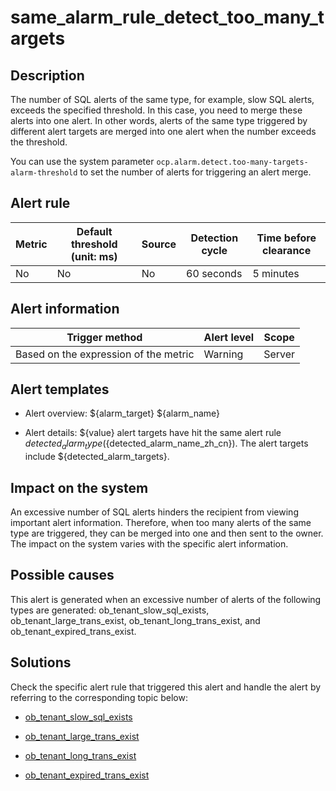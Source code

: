 same_alarm_rule_detect_too_many_targets
============================================================

Description
--------------------------------

The number of SQL alerts of the same type, for example, slow SQL alerts, exceeds the specified threshold. In this case, you need to merge these alerts into one alert. In other words, alerts of the same type triggered by different alert targets are merged into one alert when the number exceeds the threshold.

You can use the system parameter `ocp.alarm.detect.too-many-targets-alarm-threshold` to set the number of alerts for triggering an alert merge.

Alert rule
-------------------------------

| Metric | Default threshold (unit: ms) | Source | Detection cycle | Time before clearance |
|--------|------------------------------|--------|-----------------|-----------------------|
| No     | No                           | No     | 60 seconds      | 5 minutes             |

Alert information
--------------------------------------

|            Trigger method             | Alert level | Scope  |
|---------------------------------------|-------------|--------|
| Based on the expression of the metric | Warning     | Server |

Alert templates
------------------------------------

* Alert overview: ${alarm_target} ${alarm_name}

* Alert details: ${value} alert targets have hit the same alert rule ${detected_alarm_type}(${detected_alarm_name_zh_cn}). The alert targets include ${detected_alarm_targets}.

Impact on the system
-----------------------------------------

An excessive number of SQL alerts hinders the recipient from viewing important alert information. Therefore, when too many alerts of the same type are triggered, they can be merged into one and then sent to the owner. The impact on the system varies with the specific alert information.

Possible causes
------------------------------------

This alert is generated when an excessive number of alerts of the following types are generated: ob_tenant_slow_sql_exists, ob_tenant_large_trans_exist, ob_tenant_long_trans_exist, and ob_tenant_expired_trans_exist.

Solutions
------------------------------

Check the specific alert rule that triggered this alert and handle the alert by referring to the corresponding topic below:

* [ob_tenant_slow_sql_exists](45.ob_tenant_slow_sql_exists.md)

* [ob_tenant_large_trans_exist](46.ob_tenant_large_trans_exist.md)

* [ob_tenant_long_trans_exist](23.ob_server_exists_long_lived_trans.md)

* [ob_tenant_expired_trans_exist](../2.ob-alert/17.ob_host_exists_expired_trans.md)
